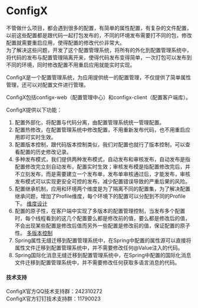 ConfigX
===

不管做什么项目，都会遇到很多的配置，有简单的属性配置，有复杂的文件配置，以前这些配置都是跟代码一起打包发布的，不同的环境发布需要打不同的包，修改配置就需要重启应用，使得配置的修改代价非常大。<br>
为了解决这些问题，开发了这个配置管理系统，将所有的外化到配置管理系统中，将代码的发布与配置管理隔离开来，使得代码发布变得简单，一次打包可以发布到不同的环境，同时修改配置不用重启应用就能实时实现。

ConfigX是一个配置管理系统，为应用提供统一的配置管理，不仅提供了简单属性管理，还可以对配置文件进行管理。

ConfigX包括configx-web（配置管理中心）和configx-client（配置客户端库）。


ConfigX提供以下功能：
1. 配置外部化，将配置与代码分离，由配置管理系统统一管理配置。
2. 配置热修改，在配置管理系统中修改配置，不用重新发布代码，也不用重启应用即可实时生效。
3. 配置版本控制，跟代码版本控制类似，我们对配置也就行了版本控制，可以查看配置的历史修改记录。
4. 多种发布模式，我们提供两种发布模式，自动发布和审核发布，自动发布是指配置修改完立刻自动发布，配置实时生效；审核发布模是指配置修改完后，并不立刻发布，而是需要建立一个发布单，发布单审核通过后，才能发布，审核发布模式可以实现更安全可控的发布，减少配置错误导致的严重后果的风险。
5. 配置继承机制，应用和环境两个维度是为了隔离不同的配置集，为了解决配置继承问题，增加了Profile维度，每个环境下的配置可以分配到不同的Profile下。
[维度设计](https://github.com/zouzhirong/configx/wiki/configx%E7%BB%B4%E5%BA%A6%E8%AE%BE%E8%AE%A1)
6. 配置的原子性，在客户端中实现了多版本的配置管理控制，当发布多个配置时，每个线程看到的这几个配置要么都是修改前的值，要么都是修改后的值，不会出现某些配置是修改后值而另外一些配置是修改前的值，保证配置的原子性。
[多版本控制](https://github.com/zouzhirong/configx/wiki/%E9%85%8D%E7%BD%AE%E7%9A%84%E5%A4%9A%E7%89%88%E6%9C%AC%E6%8E%A7%E5%88%B6)
7. Spring属性无缝迁移到配置管理系统中，在Spring中配置的属性源可以直接将属性文件迁移到配置管理系统中，并不需要修改任何@Value注入的代码。
8. Spring国际化消息无缝迁移到配置管理系统中，在Spring中配置的国际化消息文件迁移到配置管理系统中，并不需要修改任何获取多语言消息的代码。



#### 技术支持
ConfigX官方QQ技术支持群：242310272    
ConfigX官方钉钉技术支持群：11790023
